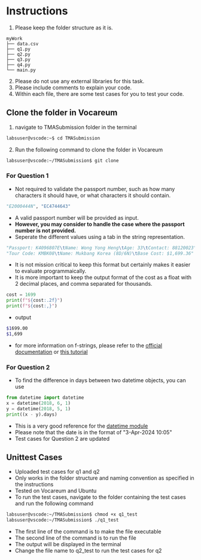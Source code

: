 # Instructions
1. Please keep the folder structure as it is.
```
myWork
├── data.csv
├── q1.py
├── q2.py
├── q3.py
├── q4.py
└── main.py
```
2. Please do not use any external libraries for this task.
3. Please include comments to explain your code.
4. Within each file, there are some test cases for you to test your code. 

## Clone the folder in Vocareum
1. navigate to TMASubmission folder in the terminal
```bash
labsuser@vscode:~$ cd TMASubmission
```
2. Run the following command to clone the folder in Vocareum
```bash
labsuser@vscode:~/TMASubmission$ git clone 
```
### For Question 1
- Not required to validate the passport number, such as how many characters it should have, or what characters it should contain.
```python
"E2000444N", "EC4744643"
```
- A valid passport number will be provided as input.
- **However, you may consider to handle the case where the passport number is not provided.**
- Seperate the different values using a tab in the string representation. 
```python
"Passport: K4096807E\tName: Wong Yong Heng\tAge: 33\tContact: 88120023"
"Tour Code: KMBK08\tName: Mukbang Korea (8D/6N)\tBase Cost: $1,699.36"
```
- It is not mission critical to keep this format but certainly makes it easier to evaluate programmaically.
- It is more important to keep the output format of the cost as a float with 2 decimal places, and comma separated for thousands.
```python
cost = 1699
print(f"${cost:.2f}")
print(f"${cost:,}")
```
- output
```bash
$1699.00
$1,699
```
- for more information on f-strings, please refer to the [official documentation](https://docs.python.org/3/tutorial/inputoutput.html) or [this tutorial](https://www.w3schools.com/python/ref_string_format.asp)

### For Question 2
- To find the difference in days between two datetime objects, you can use
```python
from datetime import datetime
x = datetime(2018, 6, 1)
y = datetime(2018, 5, 1)
print((x - y).days)
```
- This is a very good reference for the [datetime module](https://www.w3schools.com/python/python_datetime.asp)
- Please note that the date is in the format of "3-Apr-2024 10:05"
- Test cases for Question 2 are updated

## Unittest Cases
- Uploaded test cases for q1 and q2
- Only works in the folder structure and naming convention as specified in the instructions
- Tested on Vocareum and Ubuntu
- To run the test cases, navigate to the folder containing the test cases and run the following command
```bash
labsuser@vscode:~/TMASubmission$ chmod +x q1_test
labsuser@vscode:~/TMASubmission$ ./q1_test
```
- The first line of the command is to make the file executable
- The second line of the command is to run the file
- The output will be displayed in the terminal
- Change the file name to q2_test to run the test cases for q2